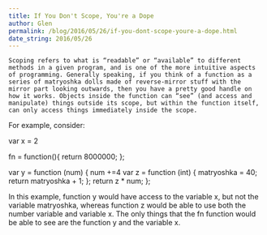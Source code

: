 ```yaml
---
title: If You Don't Scope, You're a Dope
author: Glen
permalink: /blog/2016/05/26/if-you-dont-scope-youre-a-dope.html 
date_string: 2016/05/26
---
```

	Scoping refers to what is “readable” or “available” to different methods in a given program, and is one of the more intuitive aspects of programming. Generally speaking, if you think of a function as a series of matryoshka dolls made of reverse-mirror stuff with the mirror part looking outwards, then you have a pretty good handle on how it works. Objects inside the function can “see” (and access and manipulate) things outside its scope, but within the function itself, can only access things immediately inside the scope.

<!--Summary ends here -->

For example, consider:

var x = 2 

fn = function(){
	return 8000000;
};

var y = function (num) {
	num +=4
	var z = function (int) {
		matryoshka = 40;
		return matryoshka + 1;
	};
	return z * num;
};

In this example, function y would have access to the variable x, but not the variable matryoshka, whereas function z would be able to use both the number variable and variable x. The only things that the fn function would be able to see are the function y and the variable x.
